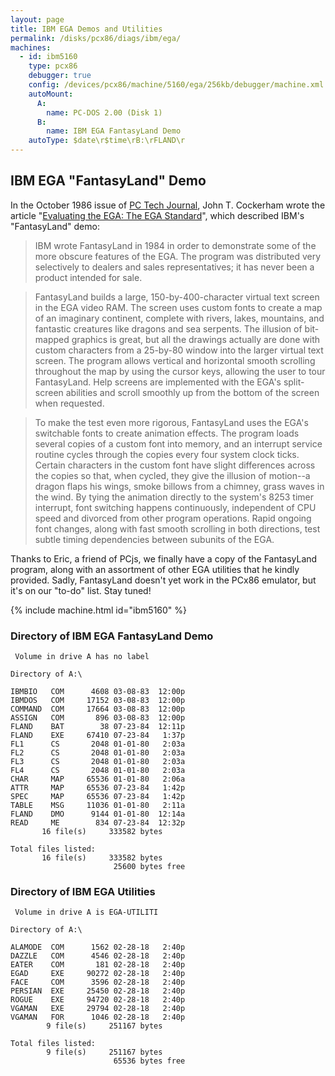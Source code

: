 ```yaml
---
layout: page
title: IBM EGA Demos and Utilities
permalink: /disks/pcx86/diags/ibm/ega/
machines:
  - id: ibm5160
    type: pcx86
    debugger: true
    config: /devices/pcx86/machine/5160/ega/256kb/debugger/machine.xml
    autoMount:
      A:
        name: PC-DOS 2.00 (Disk 1)
      B:
        name: IBM EGA FantasyLand Demo
    autoType: $date\r$time\rB:\rFLAND\r
---
```


IBM EGA "FantasyLand" Demo
--------------------------

In the October 1986 issue of [PC Tech Journal](http://www.pcjs.org/pubs/pc/magazines/pctj/), John T. Cockerham wrote
the article "[Evaluating the EGA: The EGA Standard](http://www.pcjs.org/modules/shared/templates/pdf.html?url=/pubs/pc/magazines/pctj/PCTJ-1986-10/pages/PCTJ-1986-10%2053.pdf&page=53&total=228)",
which described IBM's "FantasyLand" demo:

> IBM wrote FantasyLand in 1984 in order to demonstrate some of the more obscure features of the EGA.
The program was distributed very selectively to dealers and sales representatives; it has never been a product
intended for sale.

> FantasyLand builds a large, 150-by-400-character virtual text screen in the EGA video RAM. The screen uses custom
fonts to create a map of an imaginary continent, complete with rivers, lakes, mountains, and fantastic creatures
like dragons and sea serpents. The illusion of bit-mapped graphics is great, but all the drawings actually are done
with custom characters from a 25-by-80 window into the larger virtual text screen. The program allows vertical and
horizontal smooth scrolling throughout the map by using the cursor keys, allowing the user to tour FantasyLand. Help
screens are implemented with the EGA's split-screen abilities and scroll smoothly up from the bottom of the screen when
requested.

> To make the test even more rigorous, FantasyLand uses the EGA's switchable fonts to create animation effects.
The program loads several copies of a custom font into memory, and an interrupt service routine cycles through the
copies every four system clock ticks. Certain characters in the custom font have slight differences across the copies
so that, when cycled, they give the illusion of motion--a dragon flaps his wings, smoke billows from a chimney, grass
waves in the wind. By tying the animation directly to the system's 8253 timer interrupt, font switching happens
continuously, independent of CPU speed and divorced from other program operations. Rapid ongoing font changes, along
with fast smooth scrolling in both directions, test subtle timing dependencies between subunits of the EGA.

Thanks to Eric, a friend of PCjs, we finally have a copy of the FantasyLand program, along with an assortment of other
EGA utilities that he kindly provided.  Sadly, FantasyLand doesn't yet work in the PCx86 emulator, but it's on our
"to-do" list.  Stay tuned!

{% include machine.html id="ibm5160" %}

### Directory of IBM EGA FantasyLand Demo

	 Volume in drive A has no label

	Directory of A:\

	IBMBIO   COM      4608 03-08-83  12:00p
	IBMDOS   COM     17152 03-08-83  12:00p
	COMMAND  COM     17664 03-08-83  12:00p
	ASSIGN   COM       896 03-08-83  12:00p
	FLAND    BAT        38 07-23-84  12:11p
	FLAND    EXE     67410 07-23-84   1:37p
	FL1      CS       2048 01-01-80   2:03a
	FL2      CS       2048 01-01-80   2:03a
	FL3      CS       2048 01-01-80   2:03a
	FL4      CS       2048 01-01-80   2:03a
	CHAR     MAP     65536 01-01-80   2:06a
	ATTR     MAP     65536 07-23-84   1:42p
	SPEC     MAP     65536 07-23-84   1:42p
	TABLE    MSG     11036 01-01-80   2:11a
	FLAND    DMO      9144 01-01-80  12:14a
	READ     ME        834 07-23-84  12:32p
	       16 file(s)     333582 bytes

	Total files listed:
	       16 file(s)     333582 bytes
	                       25600 bytes free

### Directory of IBM EGA Utilities

	 Volume in drive A is EGA-UTILITI

	Directory of A:\

	ALAMODE  COM      1562 02-28-18   2:40p
	DAZZLE   COM      4546 02-28-18   2:40p
	EATER    COM       181 02-28-18   2:40p
	EGAD     EXE     90272 02-28-18   2:40p
	FACE     COM      3596 02-28-18   2:40p
	PERSIAN  EXE     25450 02-28-18   2:40p
	ROGUE    EXE     94720 02-28-18   2:40p
	VGAMAN   EXE     29794 02-28-18   2:40p
	VGAMAN   FOR      1046 02-28-18   2:40p
	        9 file(s)     251167 bytes

	Total files listed:
	        9 file(s)     251167 bytes
	                       65536 bytes free
